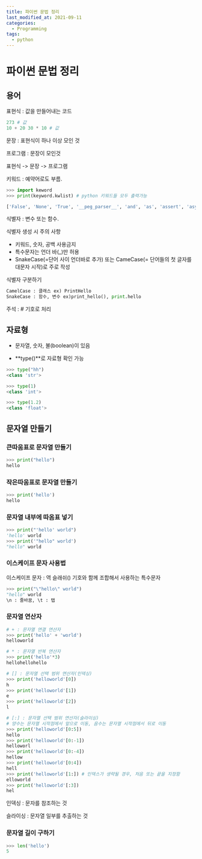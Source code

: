 ```yaml
---
title: 파이썬 문법 정리
last_modified_at: 2021-09-11
categories: 
  - Programming
tags:
  - python
---
```

# 파이썬 문법 정리

## 용어

표현식 : 값을 만들어내는 코드

```python
273 # 값
10 + 20 30 * 10 # 값
```

문장 : 표현식이 하나 이상 모인 것

프로그램 : 문장이 모인것

표현식 -> 문장 -> 프로그램

키워드 : 예약어로도 부름.

```python
>>> import keword
>>> print(keyword.kwlist) # python 키워드들 모두 출력가능

['False', 'None', 'True', '__peg_parser__', 'and', 'as', 'assert', 'async', 'await', 'break', 'class', 'continue', 'def', 'del', 'elif', 'else', 'except', 'finally', 'for', 'from', 'global', 'if', 'import', 'in', 'is', 'lambda', 'nonlocal', 'not', 'or', 'pass', 'raise', 'return', 'try', 'while', 'with', 'yield']

```

식별자 : 변수 또는 함수.

식별자 생성 시 주의 사항 

- 키워드, 숫자, 공백 사용금지
- 특수문자는 언더 바(_)만 허용
- SnakeCase(=단어 사이 언더바로 추가) 또는 CameCase(= 단어들의 첫 글자를 대문자 시작)로 주로 작성

식별자 구분하기

```python
CamelCase : 클래스 ex) PrintHello
SnakeCase : 함수, 변수 ex)print_hello(), print.hello
```

주석 : # 기호로 처리



##  자료형

- 문자열, 숫자, 불(boolean)이 있음

- **type()**로 자료형 확인 가능

```python
>>> type("hh")
<class 'str'>

>>> type(1)
<class 'int'>

>>> type(1.2)
<class 'float'>
```



## 문자열 만들기

### 큰따움표로 문자열 만들기

```python
>>> print("hello")
hello
```

### 작은따움표로 문자열 만들기

```python
>>> print('hello')
hello
```

### 문자열 내부에 따옴표 넣기

```python
>>> print("'hello' world")
'hello' world
>>> print('"hello" world')
"hello" world
```

### 이스케이프 문자 사용법

이스케이프 문자 : 역 슬래쉬(\) 기호와 함께 조합해서 사용하는 특수문자

```python
>>> print("\"hello\" world")
"hello" world
\n : 줄바꿈, \t : 탭
```



### 문자열 연산자

```python
# + : 문자열 연결 연산자
>>> print('hello' + 'world')
helloworld

# * : 문자열 반복 연산자
>>> print('hello'*3)
hellohellohello

# [] : 문자열 선택 범위 연산자(인덱싱) 
>>> print('helloworld'[0])
h
>>> print('helloworld'[1])
e
>>> print('helloworld'[2])
l

# [:] : 문자열 선택 범위 연산자(슬라이싱) 
# 양수는 문자열 시작점에서 앞으로 이동, 음수는 문자열 시작점에서 뒤로 이동
>>> print('helloworld'[0:5])
hello
>>> print('helloworld'[0:-1])
helloworl
>>> print('helloworld'[0:-4])
hellow
>>> print('helloworld'[0:4])
hell
>>> print('helloworld'[1:]) # 인덱스가 생략될 경우, 처음 또는 끝을 지정함
elloworld
>>> print('helloworld'[:3])
hel
```

인덱싱 : 문자를 참조하는 것

슬라이싱 : 문자열 일부를 추출하는 것



### 문자열 길이 구하기

```python
>>> len('hello')
5
```



